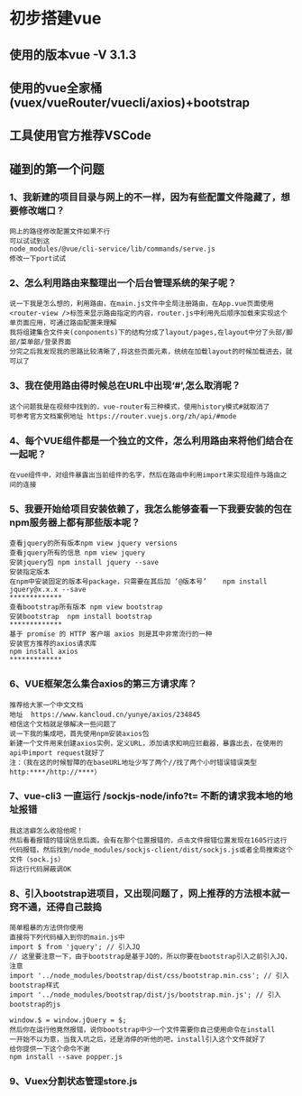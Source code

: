 # 初步搭建vue
## 使用的版本vue -V 3.1.3
## 使用的vue全家桶(vuex/vueRouter/vuecli/axios)+bootstrap
## 工具使用官方推荐VSCode
## 碰到的第一个问题
### 1、我新建的项目目录与网上的不一样，因为有些配置文件隐藏了，想要修改端口？
    网上的路径修改配置文件如果不行
    可以试试到这
    node_modules/@vue/cli-service/lib/commands/serve.js
    修改一下port试试
### 2、怎么利用路由来整理出一个后台管理系统的架子呢？
    说一下我是怎么想的，利用路由，在main.js文件中全局注册路由，在App.vue页面使用<router-view />标签来显示路由指定的内容，router.js中利用先后顺序加载来实现这个单页面应用，可通过路由配置来理解
    我将组建集合文件夹(conponents)下的结构分成了layout/pages,在layout中分了头部/脚部/菜单部/登录界面
    分完之后我发现我的思路比较清晰了,将这些页面元素，统统在加载layout的时候加载进去，就可以了

### 3、我在使用路由得时候总在URL中出现‘#’,怎么取消呢？
    这个问题我是在视频中找到的，vue-router有三种模式，使用history模式#就取消了
    可参考官方文档案例地址 https://router.vuejs.org/zh/api/#mode
### 4、每个VUE组件都是一个独立的文件，怎么利用路由来将他们结合在一起呢？
    在vue组件中，对组件暴露出当前组件的名字，然后在路由中利用import来实现组件与路由之间的连接
### 5、我要开始给项目安装依赖了，我怎么能够查看一下我要安装的包在npm服务器上都有那些版本呢？
    
    查看jquery的所有版本npm view jquery versions
    查看jquery所有的信息 npm view jquery
    安装jquery包 npm install jquery --save
    安装指定版本
    在npm中安装固定的版本号package，只需要在其后加 ‘@版本号’    npm install jquery@x.x.x --save
    *************
    查看bootstrap所有版本 npm view bootstrap
    安装bootstrap  npm install bootstrap
    *************
    基于 promise 的 HTTP 客户端 axios 则是其中非常流行的一种
    安装官方推荐的axios请求库
    npm install axios
    *************
### 6、VUE框架怎么集合axios的第三方请求库？
    推荐给大家一个中文文档 
    地址  https://www.kancloud.cn/yunye/axios/234845
    相信这个文档就足够解决一些问题了
    说一下我的集成吧，首先使用npm安装axios包
    新建一个文件用来创建axios实例，定义URL，添加请求和响应拦截器，暴露出去，在使用的api中import request就好了
    注：（我在这的时候智障的在baseURL地址少写了两个//找了两个小时错误错误类型http:****/http://****）
### 7、vue-cli3 一直运行 /sockjs-node/info?t= 不断的请求我本地的地址报错
    我这洁癖怎么收拾他呢！
    然后看看报错的错误信息后面，会有在那个位置报错的，点击文件报错位置发现在1605行这行代码报错，然后找到/node_modules/sockjs-client/dist/sockjs.js或者全局搜索这个文件（sock.js）
    将这行代码屏蔽调OK
### 8、引入bootstrap进项目，又出现问题了，网上推荐的方法根本就一窍不通，还得自己鼓捣
    简单粗暴的方法供你使用
    直接将下列代码植入到你的main.js中
    import $ from 'jquery'; // 引入JQ
    // 这里要注意一下，由于bootstrap是基于JQ的，所以你要在bootstrap引入之前引入JQ，注意
    import '../node_modules/bootstrap/dist/css/bootstrap.min.css'; // 引入bootstrap样式
    import '../node_modules/bootstrap/dist/js/bootstrap.min.js'; // 引入bootstrap的js

    window.$ = window.jQuery = $;
    然后你在运行他竟然报错，说你bootstrap中少一个文件需要你自己使用命令在install
    一开始不以为意，当我入坑之后，还是消停的听他的吧，install引入这个文件就好了
    给你提供一下这个命令不谢
    npm install --save popper.js
 ### 9、Vuex分割状态管理store.js
